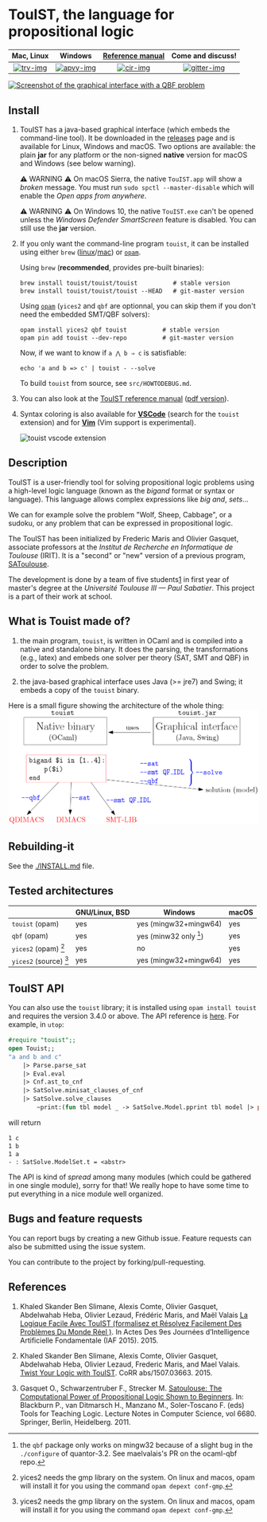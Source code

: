 TouIST, the language for propositional logic
===========================================


|      Mac, Linux      |         Windows         | [Reference manual][ref] |    Come and discuss!    |
|:--------------------:|:-----------------------:|:-----------------------:|:-----------------------:|
| [![trv-img]][travis] | [![apvy-img]][appveyor] |  [![cir-img]][circle]   | [![gitter-img]][gitter] |

[circle]: https://circleci.com/gh/touist/touist/tree/master
[cir-img]: https://circleci.com/gh/touist/touist/tree/master.svg?style=svg
[travis]: https://travis-ci.org/touist/touist
[trv-img]: https://travis-ci.org/touist/touist.svg?branch=master
[appveyor]: https://ci.appveyor.com/project/maelvalais/touist-kila4/branch/master
[apvy-img]: https://ci.appveyor.com/api/projects/status/rayupfflmut8xbe0/branch/master?svg=true
[gitter]: https://gitter.im/touist-project/touist
[gitter-img]: https://badges.gitter.im/touist-project/touist.svg "Join the chat at https://gitter.im/touist-project/touist"

[![Screenshot of the graphical interface with a QBF
problem](docs/images/screenshot.png)](https://github.com/maelvalais/allumettes)

## Install

1. TouIST has a java-based graphical interface (which embeds the
   command-line tool). It be downloaded in the [releases] page and is available
   for Linux, Windows and macOS. Two options are available: the plain **jar**
   for any platform or the non-signed **native** version for macOS and
   Windows (see below warning).

   ⚠ WARNING ⚠ On macOS Sierra, the native `TouIST.app` will show a
   _broken_ message. You must run `sudo spctl --master-disable` which will
   enable the _Open apps from anywhere_.

   ⚠ WARNING ⚠ On Windows 10, the native `TouIST.exe` can't be opened unless
   the _Windows Defender SmartScreen_ feature is disabled. You can still use
   the **jar** version.

2. If you only want the command-line program `touist`, it can be installed
   using either `brew` ([linux](http://linuxbrew.sh/)/[mac](http://brew.sh))
   or [`opam`][opam].

   Using `brew` (**recommended**, provides pre-built binaries):

       brew install touist/touist/touist          # stable version
       brew install touist/touist/touist --HEAD   # git-master version

   Using [`opam`][opam] (`yices2` and `qbf` are optionnal, you can skip them if
   you don't need the embedded SMT/QBF solvers):

       opam install yices2 qbf touist          # stable version
       opam pin add touist --dev-repo          # git-master version

   Now, if we want to know if `a ⋀ b ⇒ c` is satisfiable:

       echo 'a and b => c' | touist - --solve

   To build `touist` from source, see `src/HOWTODEBUG.md`.

[opam]: https://opam.ocaml.org/doc/Install.html#Using-your-distribution-39-s-package-system

3. You can also look at the [TouIST reference manual][ref]
   ([pdf version][ref-pdf]).

4. Syntax coloring is also available for **[VSCode][vscode]** (search
   for the `touist` extension) and for **[Vim]** (Vim support is experimental).

   ![touist vscode extension](https://github.com/touist/touist-vscode/raw/master/images/screenshot.png)

[releases]: https://github.com/touist/touist/releases
[ref]: http://www.irit.fr/touist/doc/reference-manual.html
[ref-pdf]: http://www.irit.fr/touist/doc/reference-manual.pdf
[vscode]: https://marketplace.visualstudio.com/items?itemName=maelvalais.touist
[Vim]: https://github.com/touist/touist-vim

## Description

TouIST is a user-friendly tool for solving propositional logic problems using
a high-level logic language (known as the _bigand_ format or syntax or
language). This language allows complex expressions like _big and_, _sets_...

We can for example solve the problem "Wolf, Sheep, Cabbage", or a sudoku, or
any problem that can be expressed in propositional logic.

The TouIST has been initialized by Frederic Maris and Olivier Gasquet,
associate professors at the _Institut de Recherche en Informatique de Toulouse_
(IRIT). It is a "second" or "new" version of a previous program,
[SAToulouse](#references).

The development is done by a team of five students[1] in first year of master's
degree at the _Université Toulouse III — Paul Sabatier_. This project is a part
of their work at school.

[1]: https://github.com/touist/touist/blob/master/CONTRIBUTORS.md

## What is Touist made of?

1. the main program, `touist`, is written in OCaml and is compiled
   into a native and standalone binary. It does the parsing, the transformations
   (e.g., latex) and embeds one solver per theory (SAT, SMT and QBF) in order
   to solve the problem.

2. the java-based graphical interface uses Java (>= jre7) and Swing; it embeds
   a copy of the `touist` binary.

Here is a small figure showing the architecture of the whole thing:  
![Architecture of touist][arch]

[arch]: docs/images/architecture.png
[DIMACS]: http://www.satcompetition.org/2009/format-benchmarks2009.html
[SMT2]: http://smtlib.github.io/jSMTLIB/SMTLIBTutorial.pdf

## Rebuilding-it
See the [./INSTALL.md][install] file.

[install]: https://github.com/touist/touist/blob/master/INSTALL.md

## Tested architectures


|                        | GNU/Linux, BSD | Windows                | macOS |
| ---------------------- | -------------- | ---------------------- | ----- |
| `touist` (opam)        | yes            | yes (mingw32+mingw64)  | yes   |
| `qbf` (opam)           | yes            | yes (minw32 only [^1]) | yes   |
| `yices2` (opam) [^2]   | yes            | no                     | yes   |
| `yices2` (source) [^2] | yes            | yes (mingw32+mingw64)  | yes   |

[^1]: the `qbf` package only works on mingw32 because of a slight bug in the
     `./configure` of quantor-3.2. See maelvalais's PR on the ocaml-qbf repo.

[^2]: yices2 needs the gmp library on the system. On linux and macos, opam
     will install it for you using the command `opam depext conf-gmp`.

## TouIST API

You can also use the `touist` library; it is installed using
`opam install touist` and requires the version 3.4.0 or above.
The API reference is [here][api]. For example, in `utop`:

```ocaml
#require "touist";;
open Touist;;
"a and b and c"
    |> Parse.parse_sat
    |> Eval.eval
    |> Cnf.ast_to_cnf
    |> SatSolve.minisat_clauses_of_cnf
    |> SatSolve.solve_clauses
        ~print:(fun tbl model _ -> SatSolve.Model.pprint tbl model |> print_endline);;
```
will return
```
1 c
1 b
1 a
- : SatSolve.ModelSet.t = <abstr>
```

The API is kind of _spread_ among many modules (which could be gathered in one
single module), sorry for that! We really hope to have some time to
put everything in a nice module well organized.

[api]: http://www.irit.fr/touist/api

## Bugs and feature requests
You can report bugs by creating a new Github issue. Feature requests can also
be submitted using the issue system.

You can contribute to the project by forking/pull-requesting.

## References

1. Khaled Skander Ben Slimane, Alexis Comte, Olivier Gasquet, Abdelwahab Heba,
  Olivier Lezaud, Frédéric Maris, and Maël Valais [La Logique Facile Avec
  TouIST (formalisez et Résolvez Facilement Des Problèmes Du Monde Réel
  )][pfia_touist2015]. In Actes Des 9es Journées d’Intelligence Artificielle
  Fondamentale (IAF 2015). 2015.

2. Khaled Skander Ben Slimane, Alexis Comte, Olivier Gasquet, Abdelwahab Heba,
  Olivier Lezaud, Frederic Maris, and Mael Valais. [Twist Your Logic with
  TouIST][ttl_touist2015]. CoRR abs/1507.03663. 2015.

3. Gasquet O., Schwarzentruber F., Strecker M. [Satoulouse: The Computational
  Power of Propositional Logic Shown to Beginners][ttl_satoulouse2011]. In:
  Blackburn P., van Ditmarsch H., Manzano M., Soler-Toscano F. (eds) Tools
  for Teaching Logic. Lecture Notes in Computer Science, vol 6680. Springer,
  Berlin, Heidelberg. 2011.

[ttl_satoulouse2011]: https://www.irit.fr/~Martin.Strecker/Publications/ticttl_satoulouse2011.pdf
[ttl_touist2015]: https://arxiv.org/abs/1507.03663
[pfia_touist2015]: http://​pfia2015.​inria.​fr/​actes/​download.​php?​conf=​IAF&​file=​Ben_​Slimane_​IAF_​2015.​pdf

